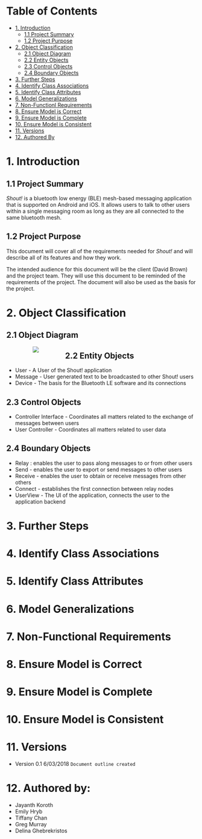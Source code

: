 # Table of Contents
- [1. Introduction](#1-introduction)
  * [1.1 Project Summary](#11-project-summary)
  * [1.2 Project Purpose](#12-project-purpose)
- [2. Object Classification](#2-object-classification)
  * [2.1 Object Diagram](#21-object-diagram)
  * [2.2 Entity Objects](#22-entity-objects)
  * [2.3 Control Objects](#23-control-objects)
  * [2.4 Boundary Objects](#24-boundary-objects)
- [3. Further Steps](#3-further-steps)
- [4. Identify Class Associations](#4-identify-class-associations)
- [5. Identify Class Attributes](#5-identify-class-attributes)
- [6. Model Generalizations](#6-model-generalizations)
- [7. Non-Functionl Requirements](#7-non-functional-requirements)
- [8. Ensure Model is Correct](#8-ensure-model-is-correct)
- [9. Ensure Model is Complete](#9-ensure-model-is-complete)
- [10. Ensure Model is Consistent](#10-ensure-model-is-consistent)
- [11. Versions](#11-versions)
- [12. Authored By](#12-authored-by)

# 1. Introduction
## 1.1 Project Summary
_Shout!_  is a bluetooth low energy (BLE) mesh-based messaging application that is supported on Android and iOS. It allows users to talk to other users within a single messaging room as long as they are all connected to the same bluetooth mesh.

## 1.2 Project Purpose
This document will cover all of the requirements needed for _Shout!_ and will describe all of its features and how they work.

The intended audience for this document will be the client (David Brown) and the project team. They will use this document to be reminded of the requirements of the project. The document will also be used as the basis for the project.
			
# 2. Object Classification
						
## 2.1 Object Diagram 

<img src="https://cp317s18.github.io/analysis/analysis-object-diagram.png" align="left" hspace="70" />

## 2.2 Entity Objects
- User - A User of the Shout! application
- Message - User generated text to be broadcasted to other Shout! users
- Device -  The basis for the Bluetooth LE software and its connections 


## 2.3 Control Objects 
- Controller Interface - Coordinates all matters related to the exchange of messages between users
- User Controller - Coordinates all matters related to user data

## 2.4 Boundary Objects
- Relay : enables the user to pass along messages to or from other users
- Send - enables the user to export or send messages to other users 
- Receive - enables the user to obtain or receive messages from other others
- Connect - establishes the first connection between relay nodes 
- UserView - The UI of the application, connects the user to the application backend 

# 3. Further Steps 

# 4. Identify Class Associations 

# 5. Identify Class Attributes 

# 6. Model Generalizations 

# 7. Non-Functional Requirements 

# 8. Ensure Model is Correct

# 9. Ensure Model is Complete 

# 10. Ensure Model is Consistent 
## 
# 11. Versions
- Version 0.1 6/03/2018 `Document outline created` 

# 12. Authored by: 
- Jayanth Koroth
- Emily Hryb
- Tiffany Chan
- Greg Murray
- Delina Ghebrekristos

